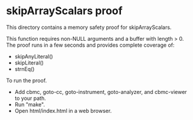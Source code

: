 skipArrayScalars proof
==============

This directory contains a memory safety proof for skipArrayScalars.

This function requires non-NULL arguments and a buffer with length > 0.
The proof runs in a few seconds and provides complete coverage of:
* skipAnyLiteral()
* skipLiteral()
* strnEq()

To run the proof.
* Add cbmc, goto-cc, goto-instrument, goto-analyzer, and cbmc-viewer
  to your path.
* Run "make".
* Open html/index.html in a web browser.
